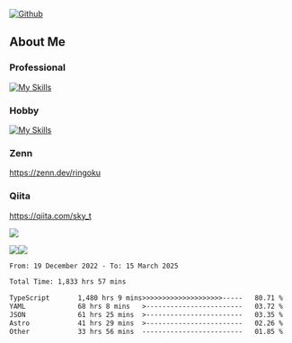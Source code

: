 [![Github](https://img.shields.io/github/followers/skyt-a?label=Follow&style=social)](https://github.com/skyt-a)

## About Me
### Professional
[![My Skills](https://skillicons.dev/icons?i=react,ts,js,nodejs,java,graphql,firebase,githubactions&theme=light)](https://skillicons.dev)
### Hobby
[![My Skills](https://skillicons.dev/icons?i=unity,rust,py&theme=light)](https://skillicons.dev)

### Zenn
https://zenn.dev/ringoku
### Qiita
https://qiita.com/sky_t


![](https://github-profile-summary-cards.vercel.app/api/cards/profile-details?username=skyt-a&theme=default)

![](https://github-profile-summary-cards.vercel.app/api/cards/repos-per-language?username=skyt-a&theme=default)![](https://github-profile-summary-cards.vercel.app/api/cards/stats?username=RinGoku&theme=default)

<!--START_SECTION:waka-->

```txt
From: 19 December 2022 - To: 15 March 2025

Total Time: 1,833 hrs 57 mins

TypeScript       1,480 hrs 9 mins>>>>>>>>>>>>>>>>>>>>-----   80.71 %
YAML             68 hrs 8 mins   >------------------------   03.72 %
JSON             61 hrs 25 mins  >------------------------   03.35 %
Astro            41 hrs 29 mins  >------------------------   02.26 %
Other            33 hrs 56 mins  -------------------------   01.85 %
```

<!--END_SECTION:waka-->
